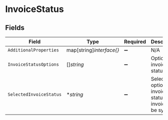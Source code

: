# InvoiceStatus


## Fields

| Field                                                        | Type                                                         | Required                                                     | Description                                                  | Example                                                      |
| ------------------------------------------------------------ | ------------------------------------------------------------ | ------------------------------------------------------------ | ------------------------------------------------------------ | ------------------------------------------------------------ |
| `AdditionalProperties`                                       | map[string]*interface{}*                                     | :heavy_minus_sign:                                           | N/A                                                          |                                                              |
| `InvoiceStatusOptions`                                       | []*string*                                                   | :heavy_minus_sign:                                           | Options for invoice statuses.                                |                                                              |
| `SelectedInvoiceStatus`                                      | **string*                                                    | :heavy_minus_sign:                                           | Selected option for invoice status for invoice to be synced. | Submitted                                                    |